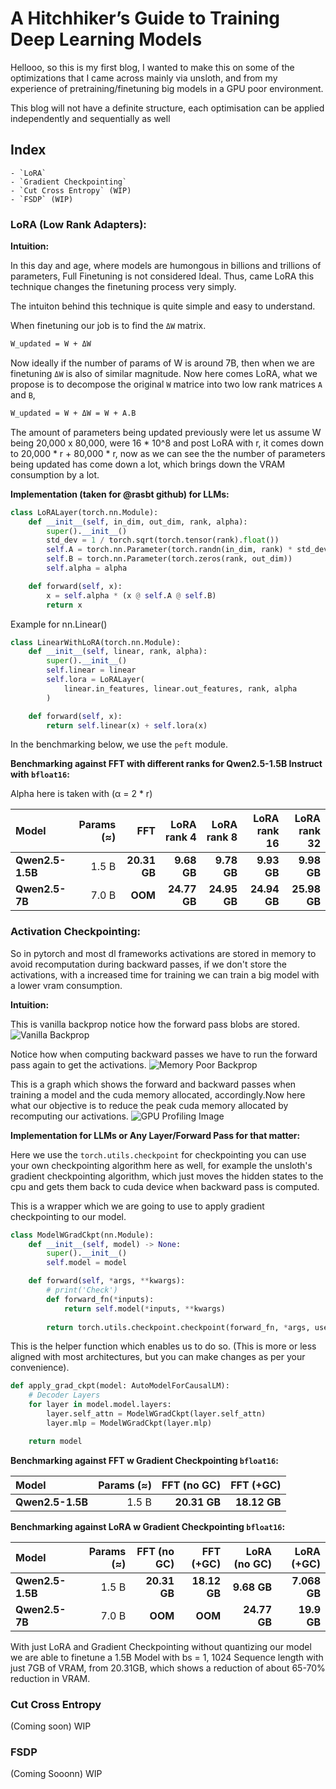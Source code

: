 # A Hitchhiker’s Guide to Training Deep Learning Models

Hellooo, so this is my first blog, I wanted to make this on some of the optimizations that I came across mainly via unsloth, and from my experience of pretraining/finetuning big models in a GPU poor environment.

This blog will not have a definite structure, each optimisation can be applied independently and sequentially as well


## Index
    - `LoRA`
    - `Gradient Checkpointing`
    - `Cut Cross Entropy` (WIP)
    - `FSDP` (WIP)


### LoRA (Low Rank Adapters):

**Intuition:**

In this day and age, where models are humongous in billions and trillions of parameters, Full Finetuning is not considered Ideal. Thus, came LoRA this technique changes the finetuning process very simply.

The intuiton behind this technique is quite simple and easy to understand.

When finetuning our job is to find the `ΔW` matrix.

```bash
W_updated = W + ΔW
```

Now ideally if the number of params of W is around 7B, then when we are finetuning `ΔW` is also of similar magnitude.
Now here comes LoRA, what we propose is to decompose the original `W` matrice into two low rank matrices `A` and `B`,  

```bash
W_updated = W + ΔW = W + A.B
```

The amount of parameters being updated previously were let us assume W being 20,000 x 80,000, were 16 * 10^8 and post LoRA
with r, it comes down to 20,000 * r + 80,000 * r, now as we can see the the number of parameters being updated has come down a lot, which brings down the VRAM consumption by a lot.

**Implementation (taken for @rasbt github) for LLMs:**

```python
class LoRALayer(torch.nn.Module):
    def __init__(self, in_dim, out_dim, rank, alpha):
        super().__init__()
        std_dev = 1 / torch.sqrt(torch.tensor(rank).float())
        self.A = torch.nn.Parameter(torch.randn(in_dim, rank) * std_dev)
        self.B = torch.nn.Parameter(torch.zeros(rank, out_dim))
        self.alpha = alpha

    def forward(self, x):
        x = self.alpha * (x @ self.A @ self.B)
        return x
```

Example for nn.Linear()
```python
class LinearWithLoRA(torch.nn.Module):
    def __init__(self, linear, rank, alpha):
        super().__init__()
        self.linear = linear
        self.lora = LoRALayer(
            linear.in_features, linear.out_features, rank, alpha
        )

    def forward(self, x):
        return self.linear(x) + self.lora(x)
```

In the benchmarking below, we use the `peft` module.

**Benchmarking against FFT with different ranks for Qwen2.5-1.5B Instruct with `bfloat16`:**

Alpha here is taken with (α = 2 * r)

| Model          | Params (≈) | FFT | LoRA rank 4 | LoRA rank 8 | LoRA rank 16 | LoRA rank 32 |
| :------------- | ---------: | --------------------: | ----------: | ----------: | -----------: | -----------: |
| **Qwen2.5-1.5B** |      1.5 B |           **20.31 GB** | **9.68 GB** | **9.78 GB** |  **9.93 GB** | **9.98 GB** |
| **Qwen2.5-7B** |      7.0 B |           **OOM** | **24.77 GB** | **24.95 GB** |  **24.94 GB** |  **25.98 GB** |

### Activation Checkpointing:
So in pytorch and most dl frameworks activations are stored in memory to avoid recomputation during backward passes, if we don't store the activations, with a increased time for training we can train a big model with a lower vram consumption.

**Intuition:**

This is vanilla backprop notice how the forward pass blobs are stored.
![Vanilla Backprop](https://github.com/cybertronai/gradient-checkpointing/blob/master/img/output.gif?raw=True)

Notice how when computing backward passes we have to run the forward pass again to get the activations.
![Memory Poor Backprop](https://github.com/cybertronai/gradient-checkpointing/blob/master/img/output_poor.gif?raw=true)

This is a graph which shows the forward and backward passes when training a model and the cuda memory allocated, accordingly.Now here what our objective is to reduce the peak cuda memory allocated by recomputing our activations.
![GPU Profiling Image](https://huggingface.co/datasets/huggingface/documentation-images/resolve/main/blog/train_memory/colorized_training_profile.png)

**Implementation for LLMs or Any Layer/Forward Pass for that matter:**

Here we use the `torch.utils.checkpoint` for checkpointing you can use your own checkpointing algorithm here as well, for example the unsloth's gradient checkpointing algorithm, which just moves the hidden states to the cpu and gets them back to cuda device when backward pass is computed.

This is a wrapper which we are going to use to apply gradient checkpointing to our model.
```python
class ModelWGradCkpt(nn.Module):
    def __init__(self, model) -> None:
        super().__init__()
        self.model = model

    def forward(self, *args, **kwargs):
        # print('Check')
        def forward_fn(*inputs):
            return self.model(*inputs, **kwargs)
        
        return torch.utils.checkpoint.checkpoint(forward_fn, *args, use_reentrant=False)
```

This is the helper function which enables us to do so. (This is more or less aligned with most architectures, but you can make changes as per your convenience).

```python
def apply_grad_ckpt(model: AutoModelForCausalLM):
    # Decoder Layers
    for layer in model.model.layers:
        layer.self_attn = ModelWGradCkpt(layer.self_attn)
        layer.mlp = ModelWGradCkpt(layer.mlp)

    return model
```

**Benchmarking against FFT w Gradient Checkpointing `bfloat16`:**


| Model           | Params (≈) | FFT (no GC) | FFT (+GC) |
| :-------------- | ----------: | -----------: | ----------: |
| **Qwen2.5-1.5B** | 1.5 B       | **20.31 GB** | **18.12 GB** |


**Benchmarking against LoRA w Gradient Checkpointing `bfloat16`:**

| Model           | Params (≈) | FFT (no GC) | FFT (+GC) | LoRA (no GC) | LoRA (+GC) |
| :-------------- | ----------: | -----------: | ----------: | ------------: | -----------: |
| **Qwen2.5-1.5B** | 1.5 B | **20.31 GB** | **18.12 GB** | **9.68 GB** | **7.068 GB** |
| **Qwen2.5-7B**   | 7.0 B | **OOM** | **OOM** | **24.77 GB** | **19.9 GB** |


With just LoRA and Gradient Checkpointing without quantizing our model we are able to finetune a 1.5B Model with bs = 1, 1024 Sequence length with just 7GB of VRAM, from 20.31GB, which shows a reduction of about 65-70% reduction in VRAM.

### Cut Cross Entropy

(Coming soon) WIP

### FSDP 

(Coming Sooonn) WIP